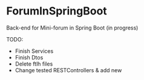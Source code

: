 # ForumInSpringBoot
Back-end for Mini-forum in Spring Boot (in progress) 


TODO:

  - Finish Services
  - Finish Dtos
  - Delete ftlh files
  - Change tested RESTControllers & add new
